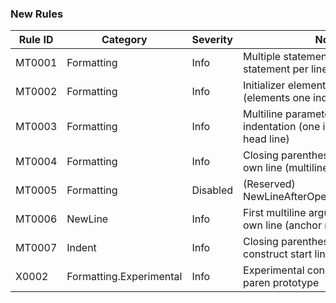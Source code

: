 ### New Rules

Rule ID | Category | Severity | Notes
--------|----------|----------|--------------------
MT0001  | Formatting | Info | Multiple statements on one line (one statement per line)
MT0002  | Formatting | Info | Initializer element indentation (elements one indent beyond '{')
MT0003  | Formatting | Info | Multiline parameter/argument list indentation (one indent beyond head line)
MT0004  | Formatting | Info | Closing parenthesis isolated on its own line (multiline lists)
MT0005  | Formatting | Disabled | (Reserved) NewLineAfterOpenParenMultilineList
MT0006  | NewLine    | Info | First multiline argument starts on its own line (anchor rule)
MT0007  | Indent     | Info | Closing parenthesis alignment with construct start line
X0002   | Formatting.Experimental | Info | Experimental conditional close paren prototype
